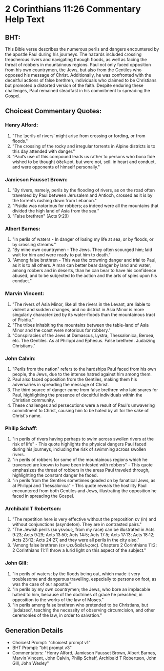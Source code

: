# 2 Corinthians 11:26 Commentary Help Text

## BHT:
This Bible verse describes the numerous perils and dangers encountered by the apostle Paul during his journeys. The hazards included crossing treacherous rivers and navigating through floods, as well as facing the threat of robbers in mountainous regions. Paul not only faced opposition from his own countrymen, the Jews, but also from the Gentiles who opposed his message of Christ. Additionally, he was confronted with the deceitful actions of false brethren, individuals who claimed to be Christians but promoted a distorted version of the faith. Despite enduring these challenges, Paul remained steadfast in his commitment to spreading the Gospel.

## Choicest Commentary Quotes:
### Henry Alford:
1. "The ‘perils of rivers’ might arise from crossing or fording, or from floods."
2. "The crossing of the rocky and irregular torrents in Alpine districts is to this day attended with danger."
3. "Paul’s use of this compound leads us rather to persons who bona fide wished to be thought ἀδελφοί, but were not, scil. in heart and conduct, and were opponents of himself personally."

### Jamieson Fausset Brown:
1. "By rivers, namely, perils by the flooding of rivers, as on the road often traversed by Paul between Jerusalem and Antioch, crossed as it is by the torrents rushing down from Lebanon." 
2. "Pisidia was notorious for robbers; as indeed were all the mountains that divided the high land of Asia from the sea." 
3. "False brethren" (Acts 9:29)

### Albert Barnes:
1. "In perils of waters - In danger of losing my life at sea, or by floods, or by crossing streams."
2. "By mine own countrymen - The Jews. They often scourged him; laid wait for him and were ready to put him to death."
3. "Among false brethren - This was the crowning danger and trial to Paul, as it is to all others. A man can better bear danger by land and water, among robbers and in deserts, than he can bear to have his confidence abused, and to be subjected to the action and the arts of spies upon his conduct."

### Marvin Vincent:
1. "The rivers of Asia Minor, like all the rivers in the Levant, are liable to violent and sudden changes, and no district in Asia Minor is more singularly characterized by its water-floods than the mountainous tract of Pisidia." 
2. "The tribes inhabiting the mountains between the table-land of Asia Minor and the coast were notorious for robbery." 
3. "Conspiracies of the Jews at Damascus, Lystra, Thessalonica, Beroea, etc. The Gentiles. As at Philippi and Ephesus. False brethren. Judaizing Christians."

### John Calvin:
1. "Perils from the nation" refers to the hardships Paul faced from his own people, the Jews, due to the intense hatred against him among them.
2. Paul also faced opposition from the Gentiles, making them his adversaries in spreading the message of Christ.
3. The third source of danger came from false brethren who laid snares for Paul, highlighting the presence of deceitful individuals within the Christian community.
4. These challenges and persecutions were a result of Paul's unwavering commitment to Christ, causing him to be hated by all for the sake of Christ's name.

### Philip Schaff:
1. "in perils of rivers having perhaps to swim across swollen rivers at the risk of life" - This quote highlights the physical dangers Paul faced during his journeys, including the risk of swimming across swollen rivers.
2. "in perils of robbers for some of the mountainous regions which he traversed are known to have been infested with robbers" - This quote emphasizes the threat of robbers in the areas Paul traveled through, highlighting the constant danger he faced.
3. "in perils from the Gentiles sometimes goaded on by fanatical Jews, as at Philippi and Thessalonica" - This quote reveals the hostility Paul encountered from both Gentiles and Jews, illustrating the opposition he faced in spreading the Gospel.

### Archibald T Robertson:
1. "The repetition here is very effective without the preposition εν (in) and without conjunctions (asyndeton). They are in contrasted pairs."
2. "The Jewish perils (εκ γενους, from my race) can be illustrated in Acts 9:23; Acts 9:29; Acts 13:50; Acts 14:5; Acts 17:5; Acts 17:13; Acts 18:12; Acts 23:12; Acts 24:27, and they were all perils in the city also."
3. "Among false brethren (εν ψευδαδελφοις). Chapters 2 Corinthians 11:2; 2 Corinthians 11:11 throw a lurid light on this aspect of the subject."

### John Gill:
1. "In perils of waters; by the floods being out, which made it very troublesome and dangerous travelling, especially to persons on foot, as was the case of our apostle."
2. "In perils by my own countrymen; the Jews, who bore an implacable hatred to him, because of the doctrines of grace he preached, in opposition to the works of the law of Moses."
3. "In perils among false brethren who pretended to be Christians, but 'judaized', teaching the necessity of observing circumcision, and other ceremonies of the law, in order to salvation."


## Generation Details
- Choicest Prompt: "choicest prompt v1"
- BHT Prompt: "bht prompt v3"
- Commentators: "Henry Alford, Jamieson Fausset Brown, Albert Barnes, Marvin Vincent, John Calvin, Philip Schaff, Archibald T Robertson, John Gill, John Wesley"

